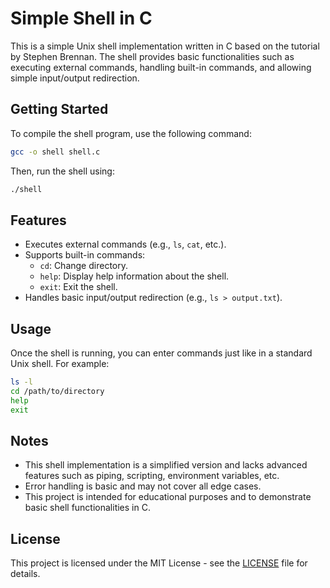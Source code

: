 # Simple Shell in C

This is a simple Unix shell implementation written in C based on the tutorial by Stephen Brennan. The shell provides basic functionalities such as executing external commands, handling built-in commands, and allowing simple input/output redirection.

## Getting Started

To compile the shell program, use the following command:

```bash
gcc -o shell shell.c
```

Then, run the shell using:

```bash
./shell
```

## Features

- Executes external commands (e.g., `ls`, `cat`, etc.).
- Supports built-in commands:
  - `cd`: Change directory.
  - `help`: Display help information about the shell.
  - `exit`: Exit the shell.
- Handles basic input/output redirection (e.g., `ls > output.txt`).

## Usage

Once the shell is running, you can enter commands just like in a standard Unix shell. For example:

```bash
ls -l
cd /path/to/directory
help
exit
```

## Notes

- This shell implementation is a simplified version and lacks advanced features such as piping, scripting, environment variables, etc.
- Error handling is basic and may not cover all edge cases.
- This project is intended for educational purposes and to demonstrate basic shell functionalities in C.

## License

This project is licensed under the MIT License - see the [LICENSE](LICENSE) file for details.
